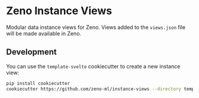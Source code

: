 # Zeno Instance Views

Modular data instance views for Zeno.
Views added to the `views.json` file will be made available in Zeno.

## Development

You can use the `template-svelte` cookiecutter to create a new instance view:

```bash
pip install cookiecutter
cookiecutter https://github.com/zeno-ml/instance-views --directory template-svelte
```
